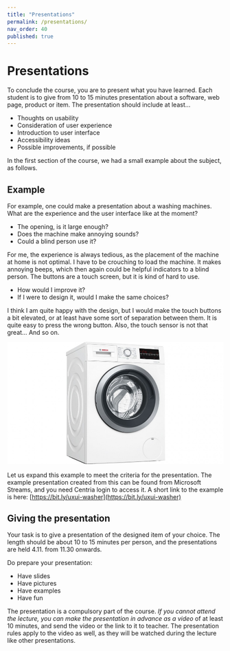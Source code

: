 ```yaml
---
title: "Presentations"
permalink: /presentations/
nav_order: 40
published: true
---
```


# Presentations

To conclude the course, you are to present what you have learned. Each student is to give from 10 to 15 minutes presentation about a software, web page, product or item. The presentation should include at least...

* Thoughts on usability
* Consideration of user experience 
* Introduction to user interface
* Accessibility ideas
* Possible improvements, if possible

In the first section of the course, we had a small example about the subject, as follows.

## Example

For example, one could make a presentation about a washing machines. What are the experience and the user interface like at the moment? 
* The opening, is it large enough? 
* Does the machine make annoying sounds? 
* Could a blind person use it? 

For me, the experience is always tedious, as the placement of the machine at home is not optimal. I have to be crouching to load the machine. It makes annoying beeps, which then again could be helpful indicators to a blind person. The buttons are a touch screen, but it is kind of hard to use.

* How would I improve it?
* If I were to design it, would I make the same choices?

I think I am quite happy with the design, but I would make the touch buttons a bit elevated, or at least have some sort of separation between them. It is quite easy to press the wrong button. Also, the touch sensor is not that great... And so on.

![Washing machine on white background](https://raw.githubusercontent.com/centria/uxui/master/images/washingmachine.jpg)  

Let us expand this example to meet the criteria for the presentation. The example presentation created from this can be found from Microsoft Streams, and you need Centria login to access it. A short link to the example is here: [https://bit.ly/uxui-washer](https://bit.ly/uxui-washer)

## Giving the presentation

Your task is to give a presentation of the designed item of your choice. The length should be about 10 to 15 minutes per person, and the presentations are held 4.11. from 11.30 onwards. 

Do prepare your presentation:
* Have slides
* Have pictures
* Have examples
* Have fun

The presentation is a compulsory part of the course. *If you cannot attend the lecture, you can make the presentation in advance as a video* of at least 10 minutes, and send the video or the link to it to teacher. The presentation rules apply to the video as well, as they will be watched during the lecture like other presentations.